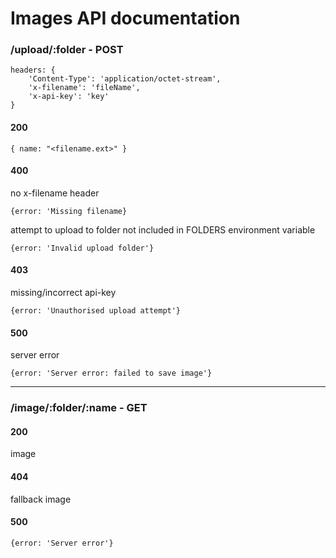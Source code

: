 # Images API documentation

### /upload/:folder - POST

```
headers: {
    'Content-Type': 'application/octet-stream',
    'x-filename': 'fileName',
    'x-api-key': 'key'
}
```

#### 200

```{ name: "<filename.ext>" }```

#### 400

no x-filename header

```{error: 'Missing filename}```

attempt to upload to folder not included in FOLDERS environment variable

```{error: 'Invalid upload folder'}```

#### 403

missing/incorrect api-key

```{error: 'Unauthorised upload attempt'}```

#### 500

server error

```{error: 'Server error: failed to save image'}```

----

### /image/:folder/:name - GET

#### 200

image

#### 404

fallback image

#### 500

```{error: 'Server error'}```
